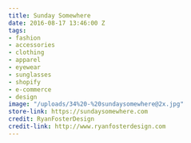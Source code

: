 ```yaml
---
title: Sunday Somewhere
date: 2016-08-17 13:46:00 Z
tags:
- fashion
- accessories
- clothing
- apparel
- eyewear
- sunglasses
- shopify
- e-commerce
- design
image: "/uploads/34%20-%20sundaysomewhere@2x.jpg"
store-link: https://sundaysomewhere.com
credit: RyanFosterDesign
credit-link: http://www.ryanfosterdesign.com
---
```


